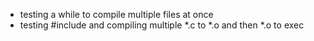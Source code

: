 - testing a while to compile multiple files at once
- testing #include and compiling multiple *.c to *.o and then *.o to exec
